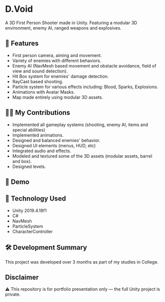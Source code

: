 # D.Void
A 3D First Person Shooter made in Unity. Featuring a modular 3D environment, enemy AI, ranged weapons and explosives.

## 🚀 Features
- First person camera, aiming and movement.
- Variety of enemies with different behaviors.
- Enemy AI (NavMesh based movement and obstacle avoidance, field of view and sound detection).
- Hit Box system for enemies' damage detection.
- RayCast based shooting.
- Particle system for various effects including: Blood, Sparks, Explosions.
- Animations with Avatar Masks.
- Map made entirely using modular 3D assets.

## 🧑‍💻 My Contributions

- Implemented all gameplay systems (shooting, enemy AI, items and special abilities)
- Implemented animations.
- Designed and balanced enemies' behavior.
- Designed UI elements (menus, HUD, etc)
- Integrated audio and effects.
- Modeled and textured some of the 3D assets (modular assets, barrel and box).
- Designed levels.

## 🎥 Demo


## 🧠 Technology Used
- Unity 2019.4.18f1
- C#
- NavMesh
- ParticleSystem
- CharacterController

## 🛠 Development Summary
This project was developed over 3 months as part of my studies in College.

## Disclaimer
⚠️ This repository is for portfolio presentation only — the full Unity project is private.
